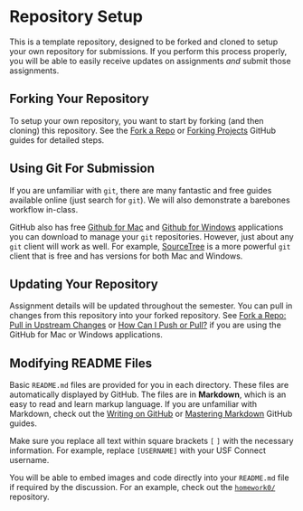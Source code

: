 Repository Setup
==============================

This is a template repository, designed to be forked and cloned to setup your own repository for submissions. If you perform this process properly, you will be able to easily receive updates on assignments *and* submit those assignments.

Forking Your Repository
------------------------------

To setup your own repository, you want to start by forking (and then cloning) this repository. See the [Fork a Repo](https://help.github.com/articles/fork-a-repo) or [Forking Projects](http://guides.github.com/overviews/forking/) GitHub guides for detailed steps. 

Using Git For Submission 
------------------------------

If you are unfamiliar with `git`, there are many fantastic and free guides available online (just search for `git`). We will also demonstrate a barebones workflow in-class.

GitHub also has free [Github for Mac](https://help.github.com/categories/31/articles) and [Github for Windows](https://help.github.com/categories/58/articles) applications you can download to manage your `git` repositories. However, just about any `git` client will work as well. For example, [SourceTree](http://www.sourcetreeapp.com/) is a more powerful `git` client that is free and has versions for both Mac and Windows.

Updating Your Repository
------------------------------

Assignment details will be updated throughout the semester. You can pull in changes from this repository into your forked repository. See [Fork a Repo: Pull in Upstream Changes](https://help.github.com/articles/fork-a-repo#pull-in-upstream-changes) or [How Can I Push or Pull?](https://help.github.com/articles/how-can-i-push-or-pull) if you are using the GitHub for Mac or Windows applications. 

Modifying README Files
------------------------------

Basic `README.md` files are provided for you in each directory. These files are automatically displayed by GitHub. The files are in **Markdown**, which is an easy to read and learn markup language. If you are unfamiliar with Markdown, check out the [Writing on GitHub](https://help.github.com/categories/88/articles) or [Mastering Markdown](http://guides.github.com/overviews/mastering-markdown/) GitHub guides.

Make sure you replace all text within square brackets `[` `]` with the necessary information. For example, replace `[USERNAME]` with your USF Connect username. 

You will be able to embed images and code directly into your `README.md` file if required by the discussion. For an example, check out the [`homework0/`](homework0/) repository.
